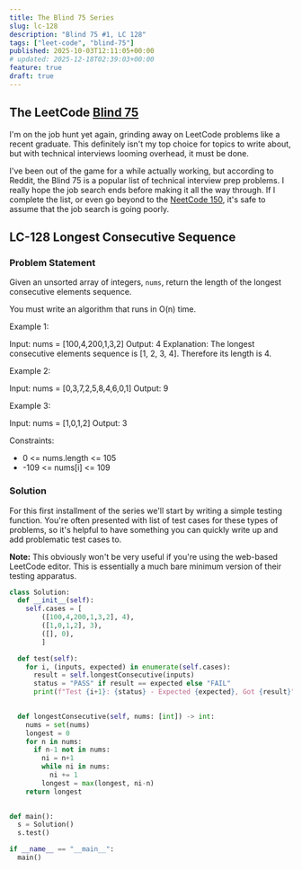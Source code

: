 ```yaml
---
title: The Blind 75 Series
slug: lc-128
description: "Blind 75 #1, LC 128"
tags: ["leet-code", "blind-75"]
published: 2025-10-03T12:11:05+00:00
# updated: 2025-12-18T02:39:03+00:00
feature: true
draft: true
---
```


## The LeetCode [Blind 75](https://leetcode.com/problem-list/oizxjoit/)

I'm on the job hunt yet again, grinding away on LeetCode problems like a recent
graduate. This definitely isn't my top choice for topics to write about, but
with technical interviews looming overhead, it must be done.

I've been out of the game for a while actually working, but according to Reddit,
the Blind 75 is a popular list of technical interview prep problems.  I really
hope the job search ends before making it all the way through. If I complete the
list, or even go beyond to the [NeetCode 150](https://neetcode.io/practice?tab=neetcode150), 
it's safe to assume that the job search is going poorly.

## LC-128 Longest Consecutive Sequence

### Problem Statement

Given an unsorted array of integers, `nums`, return the length of the longest
consecutive elements sequence.

You must write an algorithm that runs in O(n) time.

Example 1:

Input: nums = [100,4,200,1,3,2]
Output: 4
Explanation: The longest consecutive elements sequence is [1, 2, 3, 4].
Therefore its length is 4.

Example 2:

Input: nums = [0,3,7,2,5,8,4,6,0,1]
Output: 9

Example 3:

Input: nums = [1,0,1,2]
Output: 3

 

Constraints:

* 0 <= nums.length <= 105
* -109 <= nums[i] <= 109

### Solution

For this first installment of the series we'll start by writing a simple testing
function. You're often presented with list of test cases for these types of
problems, so it's helpful to have something you can quickly write up and
add problematic test cases to.

**Note:** This obviously won't be very useful if you're using the web-based LeetCode
editor.  This is essentially a much bare minimum version of their testing
apparatus.


<!-- tabs -->
```python
class Solution:
  def __init__(self):
    self.cases = [
        ([100,4,200,1,3,2], 4),
        ([1,0,1,2], 3),
        ([], 0),
        ]

  def test(self):
    for i, (inputs, expected) in enumerate(self.cases):
      result = self.longestConsecutive(inputs)
      status = "PASS" if result == expected else "FAIL"
      print(f"Test {i+1}: {status} - Expected {expected}, Got {result}")

    
  def longestConsecutive(self, nums: [int]) -> int:
    nums = set(nums)
    longest = 0
    for n in nums:
      if n-1 not in nums:
        ni = n+1
        while ni in nums:
          ni += 1
        longest = max(longest, ni-n)
    return longest

  
def main():
  s = Solution()
  s.test()

if __name__ == "__main__":
  main()
```
<!-- endtabs -->